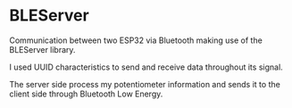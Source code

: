 # BLEServer

Communication between two ESP32 via Bluetooth making use of the BLEServer library.

I used UUID characteristics to send and receive data throughout its signal.

The server side process my potentiometer information and sends it to the client side through Bluetooth Low Energy.